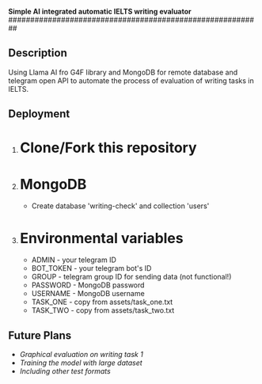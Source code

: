 **Simple AI integrated automatic IELTS writing evaluator**
##########################################################

## Description
Using Llama AI fro G4F library and MongoDB for remote database and telegram open API to automate the process of evaluation of writing tasks in IELTS.

## Deployment
1. # Clone/Fork this repository
2. # MongoDB
   - Create database 'writing-check' and collection 'users'
3. # Environmental variables
   - ADMIN - your telegram ID
   - BOT_TOKEN - your telegram bot's ID
   - GROUP - telegram group ID for sending data (not functional!)
   - PASSWORD - MongoDB password
   - USERNAME - MongoDB username
   - TASK_ONE - copy from assets/task_one.txt
   - TASK_TWO - copy from assets/task_two.txt
   
## Future Plans
- *Graphical evaluation on writing task 1*
- *Training the model with large dataset*
- *Including other test formats*
